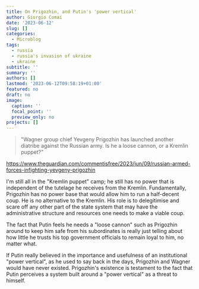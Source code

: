 ```yaml
---
title: On Prigozhin, and Putin's 'power vertical'
author: Giorgio Comai
date: '2023-06-12'
slug: []
categories:
  - Microblog
tags:
  - russia
  - russia's invasion of ukraine
  - ukraine
subtitle: ''
summary: ''
authors: []
lastmod: '2023-06-12T09:58:19+01:00'
featured: no
draft: no
image:
  caption: ''
  focal_point: ''
  preview_only: no
projects: []
---
```


> "Wagner group chief Yevgeny Prigozhin has launched another diatribe against the Russian army. Is he a loose cannon, or a Kremlin puppet?"

https://www.theguardian.com/commentisfree/2023/jun/09/russian-armed-forces-infighting-yevgeny-prigozhin

I'm still all in the "Kremlin puppet" camp; he still has no power that is independent of the tutelage he receives from the Kremlin. Fundamentally, Prigozhin has no power base that would allow him to run a half-decent coup. He is no alternative to the Kremlin. His role is to delegitimise and scare off any other part of the state system that may have the administrative structure and resources one needs to make a viable coup.

The fact that Putin feels he needs a "loose cannon" such as Prigozhin around to keep him safe from his subordinates is really just telling about how little he trusts his top government officials to remain loyal to him, no matter what.

If Putin really believed in the importance and usefulness of an institutional "power vertical", as he used to say back in the days, Prigozhin and Wagner would have never existed. Prigozhin's existence is testament to the fact that Putin perceives a system built around a "power vertical" as a threat to himself. 